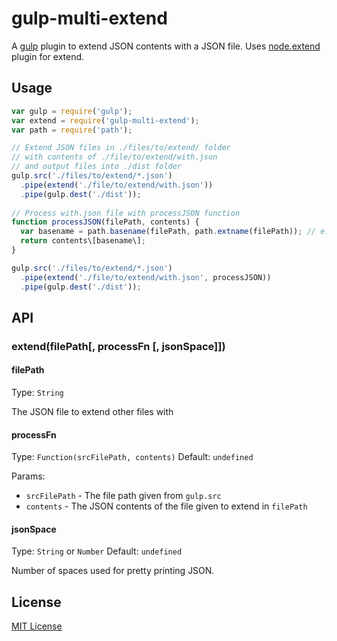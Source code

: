 # gulp-multi-extend

A [gulp](https://github.com/wearefractal/gulp) plugin to extend JSON contents with a JSON file. Uses [node.extend](https://npmjs.org/package/node.extend) plugin for extend.

## Usage

```javascript
var gulp = require('gulp');
var extend = require('gulp-multi-extend');
var path = require('path');

// Extend JSON files in ./files/to/extend/ folder
// with contents of ./file/to/extend/with.json
// and output files into ./dist folder
gulp.src('./files/to/extend/*.json')
  .pipe(extend('./file/to/extend/with.json'))
  .pipe(gulp.dest('./dist'));
  
// Process with.json file with processJSON function
function processJSON(filePath, contents) {
  var basename = path.basename(filePath, path.extname(filePath)); // e.g. /path/to/files/to/extend/en.json -> en
  return contents\[basename\];
}

gulp.src('./files/to/extend/*.json')
  .pipe(extend('./file/to/extend/with.json', processJSON))
  .pipe(gulp.dest('./dist'));
```

## API

### extend(filePath[, processFn [, jsonSpace]])

#### filePath
Type: `String`

The JSON file to extend other files with

#### processFn
Type: `Function(srcFilePath, contents)`
Default: `undefined`

Params:
  - `srcFilePath` - The file path given from `gulp.src`
  - `contents` - The JSON contents of the file given to extend in `filePath`

#### jsonSpace
Type: `String` or `Number`
Default: `undefined`

Number of spaces used for pretty printing JSON.

## License

[MIT License](http://en.wikipedia.org/wiki/MIT_License)
